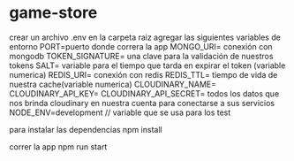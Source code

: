 # game-store

crear un archivo .env en la carpeta raiz
agregar las siguientes variables de entorno
PORT=puerto donde correra la app
MONGO_URI= conexión con mongodb
TOKEN_SIGNATURE= una clave para la validación de nuestros tokens
SALT= variable para el tiempo que tarda en expirar el token (variable numerica)
REDIS_URI= conexión con redis
REDIS_TTL= tiempo de vida de nuestra cache(variable numerica)
CLOUDINARY_NAME= 
CLOUDINARY_API_KEY=
CLOUDINARY_API_SECRET= todos los datos que nos brinda cloudinary en nuestra cuenta para conectarse a sus servicios
NODE_ENV=development // variable que se usa para los test

para instalar las dependencias
npm install 

correr la app
npm run start
